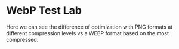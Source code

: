 # WebP Test Lab

Here we can see the difference of optimization with PNG formats at different compression levels vs a WEBP format based on the most compressed.
